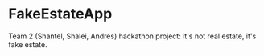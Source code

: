 # FakeEstateApp
Team 2 (Shantel, Shalei, Andres) hackathon project: it's not real estate, it's fake estate.
